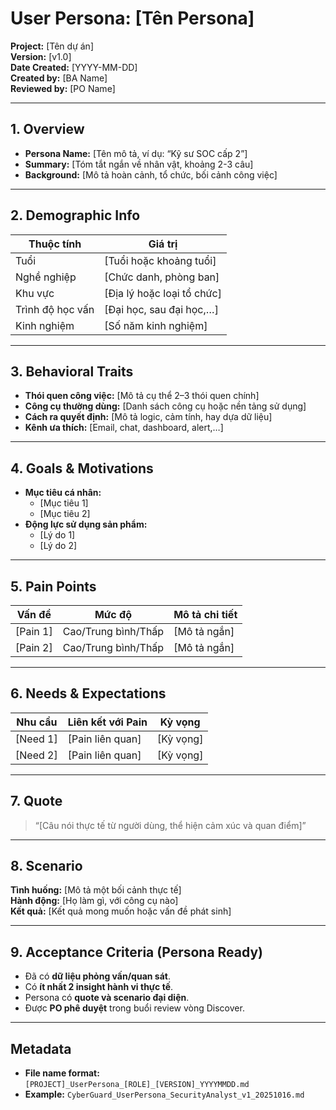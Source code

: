 # User Persona: [Tên Persona]

**Project:** [Tên dự án]  
**Version:** [v1.0]  
**Date Created:** [YYYY-MM-DD]  
**Created by:** [BA Name]  
**Reviewed by:** [PO Name]  

---

## 1. Overview
- **Persona Name:** [Tên mô tả, ví dụ: “Kỹ sư SOC cấp 2”]
- **Summary:** [Tóm tắt ngắn về nhân vật, khoảng 2-3 câu]
- **Background:** [Mô tả hoàn cảnh, tổ chức, bối cảnh công việc]

---

## 2. Demographic Info
| Thuộc tính | Giá trị |
|-------------|----------|
| Tuổi | [Tuổi hoặc khoảng tuổi] |
| Nghề nghiệp | [Chức danh, phòng ban] |
| Khu vực | [Địa lý hoặc loại tổ chức] |
| Trình độ học vấn | [Đại học, sau đại học,…] |
| Kinh nghiệm | [Số năm kinh nghiệm] |

---

## 3. Behavioral Traits
- **Thói quen công việc:** [Mô tả cụ thể 2–3 thói quen chính]  
- **Công cụ thường dùng:** [Danh sách công cụ hoặc nền tảng sử dụng]  
- **Cách ra quyết định:** [Mô tả logic, cảm tính, hay dựa dữ liệu]  
- **Kênh ưa thích:** [Email, chat, dashboard, alert,…]

---

## 4. Goals & Motivations
- **Mục tiêu cá nhân:**  
  - [Mục tiêu 1]  
  - [Mục tiêu 2]  
- **Động lực sử dụng sản phẩm:**  
  - [Lý do 1]  
  - [Lý do 2]

---

## 5. Pain Points
| Vấn đề | Mức độ | Mô tả chi tiết |
|---------|---------|----------------|
| [Pain 1] | Cao/Trung bình/Thấp | [Mô tả ngắn] |
| [Pain 2] | Cao/Trung bình/Thấp | [Mô tả ngắn] |

---

## 6. Needs & Expectations
| Nhu cầu | Liên kết với Pain | Kỳ vọng |
|----------|-------------------|----------|
| [Need 1] | [Pain liên quan] | [Kỳ vọng] |
| [Need 2] | [Pain liên quan] | [Kỳ vọng] |

---

## 7. Quote
> “[Câu nói thực tế từ người dùng, thể hiện cảm xúc và quan điểm]”

---

## 8. Scenario
**Tình huống:** [Mô tả một bối cảnh thực tế]  
**Hành động:** [Họ làm gì, với công cụ nào]  
**Kết quả:** [Kết quả mong muốn hoặc vấn đề phát sinh]

---

## 9. Acceptance Criteria (Persona Ready)
- Đã có **dữ liệu phỏng vấn/quan sát**.  
- Có **ít nhất 2 insight hành vi thực tế**.  
- Persona có **quote và scenario đại diện**.  
- Được **PO phê duyệt** trong buổi review vòng Discover.

---

## Metadata
- **File name format:** `[PROJECT]_UserPersona_[ROLE]_[VERSION]_YYYYMMDD.md`
- **Example:** `CyberGuard_UserPersona_SecurityAnalyst_v1_20251016.md`
